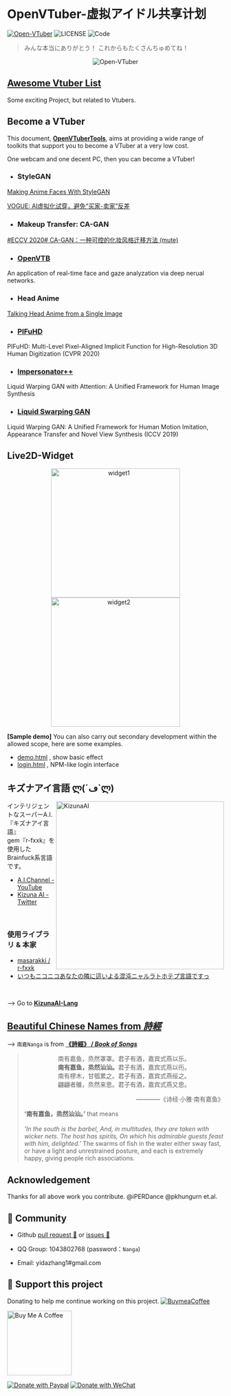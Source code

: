 # OpenVTuber-虚拟アイドル共享计划

<a href="https://github.com/DeepVTuber"><img src="https://img.shields.io/badge/Open-VTuber-orange" alt="Open-VTuber"></a>
<img src="https://badgen.net/github/license/1996scarlet/OpenVtuber" alt="LICENSE"></a>
<img src="https://img.shields.io/badge/It’s-magic-purple" alt="Code">

> みんな本当にありがとう！
> これからもたくさんちゅめてね！

<p align="center">
  <img src="images/profile.png" alt="Open-VTuber" />
</p>


## [Awesome Vtuber List](./AwesomeVtuber.md)

Some exciting Project, but related to Vtubers.

## Become a VTuber

This document, [<b>OpenVTuberTools</b>](OpenVTuberTools.md), aims at providing a wide range of toolkits that support you to become a VTuber at a very low cost.

One webcam and one decent PC, then you can become a VTuber!

- ### StyleGAN
[Making Anime Faces With StyleGAN](https://www.gwern.net/Faces)

[VOGUE: AI虚拟化试穿，避免“买家-卖家”反差](https://www.zhihu.com/zvideo/1338140221268422656)

- ### Makeup Transfer: CA-GAN
[#ECCV 2020# CA-GAN：一种可控的化妆风格迁移方法 (mute)](https://www.zhihu.com/zvideo/1302262653264801792)

- ### [OpenVTB](https://github.com/DeepVTuber/DeepVTB)
An application of real-time face and gaze analyzation via deep nerual networks. 

- ### Head Anime
[Talking Head Anime from a Single Image](https://pkhungurn.github.io/talking-head-anime/)

- ### [PIFuHD](https://shunsukesaito.github.io/PIFuHD/)

PIFuHD: Multi-Level Pixel-Aligned Implicit Function for High-Resolution 3D Human Digitization (CVPR 2020)

- ### [Impersonator++](https://github.com/iPERDance/iPERCore)

Liquid Warping GAN with Attention: A Unified Framework for Human Image Synthesis

- ### [Liquid Swarping GAN](https://svip-lab.github.io/project/impersonator)

Liquid Warping GAN: A Unified Framework for Human Motion Imitation, Appearance Transfer and Novel View Synthesis (ICCV 2019)

## Live2D-Widget
<p align="center">
      <img src="https://github.com/stevenjoezhang/live2d-widget/raw/master/assets/screenshot-2.png" alt="widget1" width="300"/>
      <img src="https://github.com/stevenjoezhang/live2d-widget/raw/master/assets/screenshot-3.png" alt="widget2" width="300"/>
</p>

<b>[Sample demo]</b> You can also carry out secondary development within the allowed scope, here are some examples.

- [demo.html](https://mi.js.org/live2d-widget/demo/demo.html) , show basic effect
- [login.html](https://mi.js.org/live2d-widget/demo/login.html) , NPM-like login interface

## キズナアイ言語 ლ(´ڡ`ლ)

[<img align="right" src="https://user-images.githubusercontent.com/39142850/73865548-c7048080-4886-11ea-818b-288bad649684.jpeg" alt="KizunaAI" width="390">](https://www.youtube.com/channel/UC4YaOt1yT-ZeyB0OmxHgolA)

インテリジェントなスーパーA.I.『キズナアイ言語』<br>
gem『r-fxxk』を使用したBrainfuck系言語です。

- [A.I.Channel - YouTube](https://www.youtube.com/channel/UC4YaOt1yT-ZeyB0OmxHgolA)  
- [Kizuna AI - Twitter](https://twitter.com/aichan_nel)<br>

<br>

### 使用ライブラリ & 本家

- [masarakki / r-fxxk](https://github.com/masarakki/r-fxxk)<br>
- [いつもニコニコあなたの隣に這いよる混沌ニャルラトホテプ言語ですっ](https://github.com/masarakki/nyaruko_lang)<br>
<br>

--> Go to [<b>KizunaAI-Lang</b>](./KizunaAI-Lang/README.md)

## [Beautiful Chinese Names from <i>詩經</i>](Favorite_Alias.md)

--> `南嘉Nanga` is from [<b>《詩經》 / <i>Book of Songs</i></b>](Favorite_Alias.md)
> <p align="center">南有嘉鱼，烝然罩罩。君子有酒，嘉宾式燕以乐。
>                 <br><b>南有嘉鱼，烝然汕汕。</b>君子有酒，嘉宾式燕以衎。
>                 <br>南有樛木，甘瓠累之。君子有酒，嘉宾式燕绥之。
>                 <br>翩翩者鵻，烝然来思。君子有酒，嘉宾式燕又思。</p>
> <p align="right">————《诗经·小雅·南有嘉鱼》</p>
> <b>‘南有嘉鱼，烝然汕汕。’</b> that means
> <br><br><i>'In the south is the barbel, And, in multitudes, they are taken with wicker nets. The host has spirits, On which his admirable guests feast with him, delighted.'</i>
> The swarms of fish in the water either sway fast, or have a light and unrestrained posture, and each is extremely happy, giving people rich associations.

## Acknowledgement

Thanks for all above work you contribute. @iPERDance @pkhungurn et.al.

## 🍮 Community
- Github <a href="https://github.com/DeepVTuber/DeepVTuber/pulls" target="_blank">pull request 💬</a> or <a href="https://github.com/DeepVTuber/DeepVTuber/issues" target="_blank">issues 💭</a>

- QQ Group: 1043802768 (password：`Nanga`)
- Email: yidazhang1#gmail.com 

## 💖 Support this project
Donating to help me continue working on this project. <a href="https://ko-fi.com/charmve"><img src="https://img.shields.io/badge/style--5eba00.svg?label=Coffee&amp;logo=ko-fi&amp;style=social" alt="BuymeaCoffee"/></a>

<a href="https://www.buymeacoffee.com/Charmve" target="_blank"><img src="https://cdn.buymeacoffee.com/buttons/v2/default-red.png" alt="Buy Me A Coffee" width="150" ></a>

<a href="https://www.paypal.com/paypalme/Charmve"><img src="https://img.shields.io/badge/Donate-PayPal-blue" alt="Donate with Paypal"></a> 
<a href="https://charmve.github.io/sponsor.png"><img src="https://img.shields.io/badge/Donate-WeChat-green" alt="Donate with WeChat"></a>      
